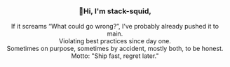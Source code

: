 <div class="header" align="center">
    <h3>👋Hi, I'm <strong>stack-squid</strong>,</h3>
    <p>
        If it screams “What could go wrong?”, I’ve probably already pushed it to main.<br>
        Violating best practices since day one.<br>
        Sometimes on purpose, sometimes by accident, mostly both, to be honest.<br>
        Motto: "Ship fast, regret later."
    </p>
</div>